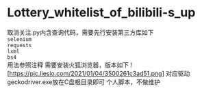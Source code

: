 # Lottery_whitelist_of_bilibili-s_up
取消关注.py内含查询代码，需要先行安装第三方库如下    
`selenium`   
`requests`   
`lxml`   
`bs4`   
用法参照注释
需要安装火狐浏览器，版本如下
![https://pic.liesio.com/2021/01/04/3500261c3ad51.png]
对应驱动geckodriver.exe放在C盘根目录即可
个人脚本，不做维护
